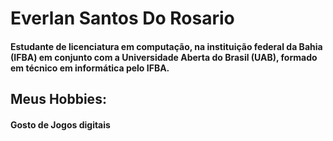 # Everlan Santos Do Rosario

#### Estudante de licenciatura em computação, na instituição federal da Bahia (IFBA) em conjunto com a Universidade Aberta do Brasil (UAB), formado em técnico em informática pelo IFBA.

## Meus Hobbies: 
#### Gosto de Jogos digitais

